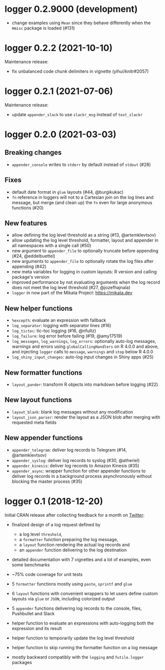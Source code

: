 # logger 0.2.9000 (development)

- change examples using `Mean` since they behave differently when the
  `Hmisc` package is loaded (#131)

# logger 0.2.2 (2021-10-10)

Maintenance release:

* fix unbalanced code chunk delimiters in vignette (yihui/knitr#2057)

# logger 0.2.1 (2021-07-06)

Maintenance release:

* update `appender_slack` to use `slackr_msg` instead of `text_slackr`

# logger 0.2.0 (2021-03-03)

## Breaking changes

* `appender_console` writes to `stderr` by default instead of `stdout` (#28)

## Fixes

* default date format in `glue` layouts (#44, @burgikukac)
* `fn` reference in loggers will not to a Cartesian join on the log lines and message, but merge (and clean up) the `fn` even for large anonymous functions (#20)

## New features

* allow defining the log level threshold as a string (#13, @artemklevtsov)
* allow updating the log level threshold, formatter, layout and appender in all namespaces with a single call (#50)
* new argument to `appender_file` to optionally truncate before appending (#24, @eddelbuettel)
* new arguments to `appender_file` to optionally rotate the log files after appending (#42)
* new meta variables for logging in custom layouts: R version and calling package's version
* improved performance by not evaluating arguments when the log record does not meet the log level threshold (#27, @jozefhajnala)
* `logger` in now part of the Mikata Project: https://mikata.dev

## New helper functions

* `%except%`: evaluate an expression with fallback
* `log_separator`: logging with separator lines (#16)
* `log_tictoc`: tic-toc logging (#16, @nfultz)
* `log_failure`: log error before failing (#19, @amy17519)
* `log_messages`, `log_warnings`, `log_errors`: optionally auto-log messages, warnings and errors using `globalCallingHandlers` on R 4.0.0 and above, and injecting `logger` calls to `message`, `warnings` and `stop` below R 4.0.0
* `log_shiny_input_changes`: auto-log input changes in Shiny apps (#25)

## New formatter functions

* `layout_pander`: transform R objects into markdown before logging (#22)

## New layout functions

* `layout_blank`: blank log messages without any modification
* `layout_json_parser`: render the layout as a JSON blob after merging with requested meta fields

## New appender functions

* `appender_telegram`: deliver log records to Telegram (#14, @artemklevtsov)
* `appender_syslog`: deliver log records to syslog (#30, @atheriel)
* `appender_kinesis`: deliver log records to Amazon Kinesis (#35)
* `appender_async`: wrapper function for other appender functions to deliver log records in a background process asynchronously without blocking the master process (#35)

# logger 0.1 (2018-12-20)

Initial CRAN release after collecting feedback for a month on [Twitter](https://twitter.com/daroczig/status/1067461632677330944):

* finalized design of a log request defined by

    * a log level `threshold`,
    * a `formatter` function preparing the log message,
    * a `layout` function rendering the actual log records and
    * an `appender` function delivering to the log destination

* detailed documentation with 7 vignettes and a lot of examples, even some benchmarks
* ~75% code coverage for unit tests
* 5 `formatter` functions mostly using `paste`, `sprintf` and `glue`
* 6 `layout` functions with convenient wrappers to let users define custom layouts via `glue` or `JSON`, including colorized output
* 5 `appender` functions delivering log records to the console, files, Pushbullet and Slack
* helper function to evaluate an expressions with auto-logging both the expression and its result
* helper function to temporarily update the log level threshold
* helper function to skip running the formatter function on a log message
* mostly backward compatibly with the `logging` and `futile.logger` packages
